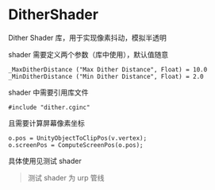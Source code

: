 # DitherShader

Dither Shader 库，用于实现像素抖动，模拟半透明

shader 需要定义两个参数（库中使用），默认值随意

```
_MaxDitherDistance ("Max Dither Distance", Float) = 10.0
_MinDitherDistance ("Min Dither Distance", Float) = 2.0
```

shader 中需要引用库文件

```
#include "dither.cginc"
```

且需要计算屏幕像素坐标

```
o.pos = UnityObjectToClipPos(v.vertex);
o.screenPos = ComputeScreenPos(o.pos);
```

具体使用见测试 shader

> 测试 shader 为 urp 管线